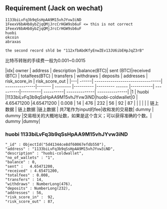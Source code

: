 
## Requirement (Jack on wechat)

```
1133biLvFq3b9qSsHpAA9M15vhJYvw3iND
1FeexV6bAHb8ybZjqQMjJrcCrHGW9sb6uF <= this is not correct
1FeexV6bAHb8ybZjqQMjJrcCrHGW9sb6uF
huobi
okcoin
abraxas

the second record shld be "112xfbAbdKfyEnwZEv13JU6ibEHpJqZ3rB"

```

比特币转账的手续费一般为0.001~0.0015


|idx| owner | address                          | description    |balance(BTC)| sent  (BTC)|received (BTC) | totalfees(BTC)  | transfers | withdraws | deposits | addresses | risk_score_in | risk_score_out |
|---| ------| ---------------------------------| ---------------|-------     | --------   |----------     |---------  ------ |-----------| ----------|----------| ----------| --------------| ---------------|
|1  | huobi |1133biLvFq3b9qSsHpAA9M15vhJYvw3iND|huobi-coldwallet|0           | 4.65471200 |4.65471200     | 0.008            | 14        |  476      | 232      |  56       |    92         |     87         |
|   |       |                                  |                |  链上数据   | 链上数据     |链上数据        | 共7笔作为input的fee|收和发的交易数| dummy     | dummy    |交易相关的大概地址数，如果是这个含义；可以获得准确的个数。| dummy |dummy|



### huobi         1133biLvFq3b9qSsHpAA9M15vhJYvw3iND

```
"_id" : ObjectId("5d41344ce8df60067efdb550"),
"address" : "1133biLvFq3b9qSsHpAA9M15vhJYvw3iND",
"description" : "huobi-coldwallet",
"no_of_wallets" : "1",
"balance" : 0,
"sent" :   4.65471200,
"received" : 4.65471200,
"totalfees" : 0.008,
"transfers" : 14,
"withdraws" : NumberLong(476),
"deposits" : NumberLong(232),
"addresses" : 56,
"risk_score_in" :  92,
"risk_score_out" : 87,

```
